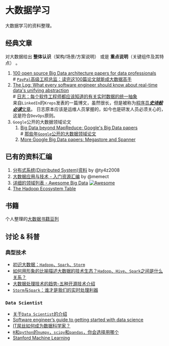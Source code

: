 大数据学习
=======================

大数据学习的资料整理。

经典文章
-------------------

对大数据给出 **整体认识**（架构/场景/方案说明） 或是 **重点说明**（关键组件及其特点） 。

1. [100 open source Big Data architecture papers for data professionals](https://www.linkedin.com/pulse/100-open-source-big-data-architecture-papers-anil-madan)  
\# [`PayPal`高级工程总监：读完这100篇论文就能成大数据高手](http://www.csdn.net/article/2015-07-07/2825148)
1. [The Log: What every software engineer should know about real-time data's unifying abstraction](https://engineering.linkedin.com/distributed-systems/log-what-every-software-engineer-should-know-about-real-time-datas-unifying)  
\# [日志：每个软件工程师都应该知道的有关实时数据的统一抽象](https://github.com/oldratlee/translations/tree/master/log-what-every-software-engineer-should-know-about-real-time-datas-unifying)  
来自`LinkedIn`的`Kreps`发表的一篇博文，虽然很长，但是被称为[程序员***史诗般必读***文章](http://bryanpendleton.blogspot.hk/2014/01/the-log-epic-software-engineering.html)。
日志原本应该是运维人员掌握的，如今也是研发人员必须关心的，这是符合`DevOps`原则。
1. `Google`公开的大数据领域论文
    1. [Big Data beyond MapReduce: Google's Big Data papers](http://blog.mikiobraun.de/2013/02/big-data-beyond-map-reduce-googles-papers.html)   
        \# [那些年`Google`公开的大数据领域论文](http://www.csdn.net/article/2013-02-28/2814298-google-bigdata-papers)  
    1. [More Google Big Data papers: Megastore and Spanner](http://blog.mikiobraun.de/2013/03/more-google-papers-megastore-spanner-voted-commits.html)

已有的资料汇编
-------------------

1. [分布式系统(Distributed System)资料](https://github.com/ty4z2008/Qix/blob/master/ds.md) by @ty4z2008
1. [大数据应用与技术 - 入门资源汇编](https://github.com/memect/hao/blob/master/awesome/learn-big-data.md) by @memect
1. [详细的领域列表 - Awesome Big Data](https://github.com/onurakpolat/awesome-bigdata) [![Awesome](https://cdn.rawgit.com/sindresorhus/awesome/d7305f38d29fed78fa85652e3a63e154dd8e8829/media/badge.svg)](https://github.com/sindresorhus/awesome)
1. [The Hadoop Ecosystem Table](http://hadoopecosystemtable.github.io/)

书籍
-------------------

个人整理的[大数据书籍豆列](http://www.douban.com/doulist/40606671/)

讨论 & 科普
-------------------

### 典型技术

- [初识大数据：`Hadoop`、`Spark`、`Storm`](http://blog.csdn.net/hyj_13/article/details/43021357)
- [如何用形象的比喻描述大数据的技术生态？`Hadoop`、`Hive`、`Spark`之间是什么关系？](http://www.zhihu.com/question/27974418)
- [大数据处理技术的趋势-五种开源技术介绍](http://www.thebigdata.cn/QiTa/9698.html)
- [`Storm`与`Spark`：谁才是我们的实时处理利器](http://developer.51cto.com/art/201412/460116.htm)

### `Data Scientist`

- [关于`Data Scientist`的介绍](http://www.douban.com/note/247983915/)
- [Software engineer’s guide to getting started with data science](http://www.r-bloggers.com/software-engineers-guide-to-getting-started-with-data-science/)
- [IT屌丝如何成为数据科学家？](http://www.open-open.com/news/view/1787f79)
-  [`R`和`python`的`numpy`，`scipy`和`pandas`，你会选择用哪个](http://www.zhihu.com/question/20388507)
- [Stanford Machine Learning](https://class.coursera.org/ml-003/lecture/index)
